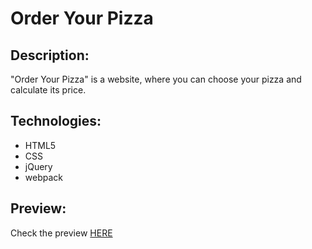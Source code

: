 # Order Your Pizza

## Description:
"Order Your Pizza" is a website, where you can choose your pizza and calculate its price.

## Technologies:
- HTML5
- CSS
- jQuery
- webpack

## Preview: 
Check the preview [HERE](https://cenora6.github.io/Order-Your-Pizza/)
